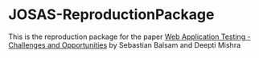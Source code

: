 # JOSAS-ReproductionPackage 

This is the reproduction package for the paper 
[Web Application Testing - Challenges and Opportunities](https://doi.org/10.1016/j.jss.2024.112186) by
Sebastian Balsam and Deepti Mishra 

